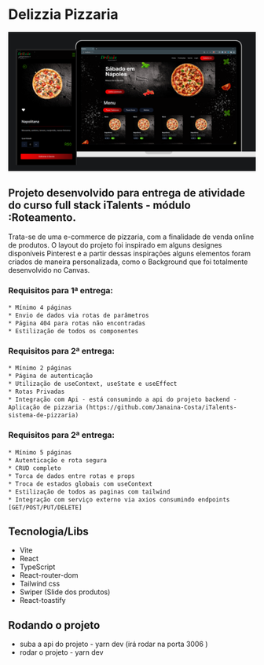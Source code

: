 # Delizzia Pizzaria
<img src='src/assets/preview.png'/>

## Projeto desenvolvido para entrega de atividade  do curso full stack iTalents - módulo :Roteamento.
 Trata-se de uma e-commerce de pizzaria, com a finalidade de venda online de produtos.
 O layout do projeto foi inspirado em alguns designes disponíveis Pinterest e a partir dessas inspirações alguns elementos foram criados de maneira personalizada, como o Background que foi totalmente desenvolvido no Canvas.


  ### Requisitos para 1ª entrega:
    * Mínimo 4 páginas
    * Envio de dados via rotas de parâmetros
    * Página 404 para rotas não encontradas
    * Estilização de todos os componentes

  ### Requisitos para 2ª entrega:
    * Mínimo 2 páginas
    * Página de autenticação
    * Utilização de useContext, useState e useEffect
    * Rotas Privadas
    * Integração com Api - está consumindo a api do projeto backend - Aplicação de pizzaria (https://github.com/Janaina-Costa/iTalents-sistema-de-pizzaria)

 ### Requisitos para 2ª entrega:
    * Mínimo 5 páginas
    * Autenticação e rota segura
    * CRUD completo
    * Torca de dados entre rotas e props
    * Troca de estados globais com useContext
    * Estilização de todos as paginas com tailwind
    * Integração com serviço externo via axios consumindo endpoints [GET/POST/PUT/DELETE]


## Tecnologia/Libs
- Vite
- React
- TypeScript
- React-router-dom
- Tailwind css
- Swiper (Slide dos produtos)
- React-toastify

## Rodando o projeto
-  suba a api do projeto - yarn dev (irá rodar na porta 3006 )
- rodar o projeto - yarn dev



